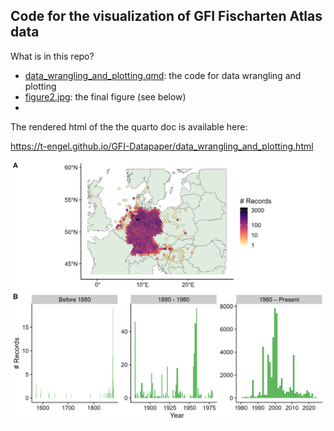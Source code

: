 ## Code for the visualization of GFI Fischarten Atlas data

What is in this repo?

-   [data_wrangling_and_plotting.qmd](data_wrangling_and_plotting.qmd): the code for data wrangling and plotting
-   [figure2.jpg](figure2.jpg): the final figure (see below)
-   

The rendered html of the the quarto doc is available here:

<https://t-engel.github.io/GFI-Datapaper/data_wrangling_and_plotting.html>

![**Figure 2:** Geographic and temporal scope of the data set. **A** Spatial distribution and number of records based on a 40 km hexagonal grid. **B** Temporal distribution as number of records per year. For better readability the data are facetted into three time periods: Before 1880 (63 records), 1880–1980 (464 records), 1980 – Present (53123 records).](figure2.jpg)
